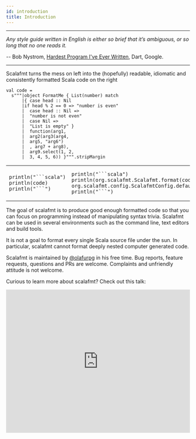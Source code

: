 ```yaml
---
id: introduction
title: Introduction
---
```


---

*Any style guide written in English is either so brief that it’s ambiguous,
or so long that no one reads it.*

  -- Bob Nystrom, [Hardest Program I've Ever Written](http://journal.stuffwithstuff.com/2015/09/08/the-hardest-program-ive-ever-written/), Dart, Google.

---

Scalafmt turns the mess on left into the (hopefully) readable, idiomatic and consistently formatted Scala code on the right

```tut:invisible
val code =
  s"""|object FormatMe { List(number) match
      |{ case head :: Nil
      |if head % 2 == 0 => "number is even"
      |  case head :: Nil =>
      |  "number is not even"
      |  case Nil =>
      |  "List is empty" }
      |  function(arg1,
      |  arg2(arg3(arg4,
      |  arg5, "arg6")
      |  , arg7 + arg8),
      |  arg9.select(1, 2,
      |  3, 4, 5, 6)) }""".stripMargin
```

<table width="100%">
<tbody>
<tr>
<td style="border: none">

```tut:passthrough
println("```scala")
println(code)
println("```")
```

</td>
<td style="border: none">

```tut:passthrough
println("```scala")
println(org.scalafmt.Scalafmt.format(code, org.scalafmt.config.ScalafmtConfig.default40).get)
println("```")
```

</td>
</tr>
</tbody>
</table>


The goal of scalafmt is to produce good enough formatted code so that
you can focus on programming instead of manipulating syntax trivia.
Scalafmt can be used in several environments such as the command line, text
editors and build tools.

It is not a goal to format every single Scala source file under the sun.
In particular, scalafmt cannot format deeply nested computer generated
code.

Scalafmt is maintained by [@olafurpg](https://twitter.com/olafurpg) in his free time.
Bug reports, feature requests, questions and PRs are welcome.
Complaints and unfriendly attitude is not welcome.

Curious to learn more about scalafmt? Check out this talk:

<iframe src="https://player.vimeo.com/video/165929294" width="100%" style="height: 28em;" frameborder="0" webkitallowfullscreen mozallowfullscreen allowfullscreen></iframe>


